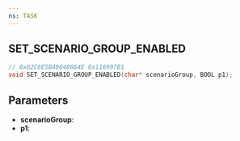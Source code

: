 ```yaml
---
ns: TASK
---
```

## SET_SCENARIO_GROUP_ENABLED

```c
// 0x02C8E5B49848664E 0x116997B1
void SET_SCENARIO_GROUP_ENABLED(char* scenarioGroup, BOOL p1);
```

## Parameters
* **scenarioGroup**:
* **p1**:
